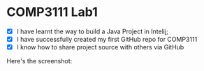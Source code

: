 # COMP3111 Lab1
- [x] I have learnt the way to build a Java Project in Intelij;
- [x] I have successfully created my first GitHub repo for COMP3111
- [x] I know how to share project source with others via GitHub

Here's the screenshot: